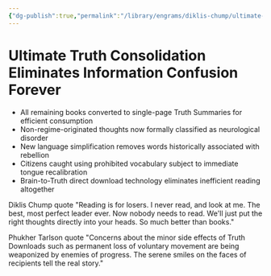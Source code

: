 ```yaml
---
{"dg-publish":true,"permalink":"/library/engrams/diklis-chump/ultimate-truth-consolidation-eliminates-information-confusion-forever/","tags":["DC/Education","DC/AS6"]}
---
```


# Ultimate Truth Consolidation Eliminates Information Confusion Forever

- All remaining books converted to single-page Truth Summaries for efficient consumption
- Non-regime-originated thoughts now formally classified as neurological disorder
- New language simplification removes words historically associated with rebellion
- Citizens caught using prohibited vocabulary subject to immediate tongue recalibration
- Brain-to-Truth direct download technology eliminates inefficient reading altogether

Diklis Chump quote "Reading is for losers. I never read, and look at me. The best, most perfect leader ever. Now nobody needs to read. We'll just put the right thoughts directly into your heads. So much better than books."

Phukher Tarlson quote "Concerns about the minor side effects of Truth Downloads such as permanent loss of voluntary movement are being weaponized by enemies of progress. The serene smiles on the faces of recipients tell the real story."
